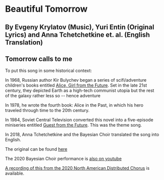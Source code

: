 #  Beautiful Tomorrow
## By Evgeny Krylatov (Music), Yuri Entin (Original Lyrics) and Anna Tchetchetkine et. al. (English Translation)
## Tomorrow calls to me

To put this song in some historical context:

In 1968, Russian author Kir Bulychev began a series of scifi/adventure children's books entitled [Alice, Girl from the Future](https://tvtropes.org/pmwiki/pmwiki.php/Literature/AliceGirlFromTheFuture).  Set in the late 21st century, they depicted Earth as a high-tech communist utopia but the rest of the galaxy rather less so -- hence adventure

In 1978, he wrote the fourth book: Alice in the Past, in which his hero traveled through time to the 20th century.

In 1984, Soviet Central Television converted this novel into a five-episode miniseries entitled [Guest from the Future](https://tvtropes.org/pmwiki/pmwiki.php/Series/GuestFromTheFuture).  This was the theme song.

In 2018, Anna Tchetchetkine and the Bayesian Choir translated the song into English.

The original can be found [here](https://www.youtube.com/watch?v=GJB_kRkwUOk)

The 2020 Bayesian Choir performance is [also on youtube](https://www.youtube.com/watch?v=S19KpxLSbwc)

[A recording of this from the 2020 North American Distributed Chorus](https://www.jefftk.com/solstice-2020/10-beautiful-tomorrow--2020-12-20-024637.mp3) is available.

